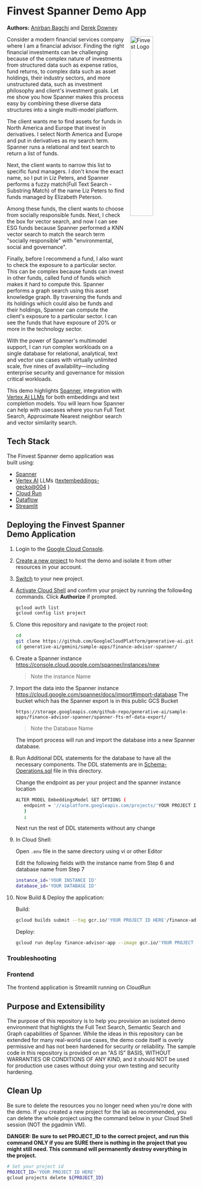 # Finvest Spanner Demo App

**Authors:** [Anirban Bagchi](https://github.com/anirbanbagchi1979) and [Derek Downey](https://github.com/dtest)

<img align="right" style="padding-left: 10px;" src="https://storage.googleapis.com/github-repo/generative-ai/sample-apps/finance-advisor-spanner/images/Finvest-white.jpg" width="35%" alt="Finvest Logo">

Consider a modern financial services company where I am a financial advisor. Finding the right financial investments can be challenging because of the complex nature of investments from structured data such as expense ratios, fund returns, to complex data such as asset holdings, their industry sectors, and more unstructured data, such as investment philosophy and client's investment goals. Let me show you how Spanner makes this process easy by combining these diverse data structures into a single multi-model platform.

The client wants me to find assets for funds in North America and Europe that invest in derivatives. I select North America and Europe and put in derivatives as my search term. Spanner runs a relational and text search to return a list of funds.

Next, the client wants to narrow this list to specific fund managers. I don't know the exact name, so I put in Liz Peters, and Spanner performs a fuzzy match(Full Text Search - Substring Match) of the name Liz Peters to find funds managed by Elizabeth Peterson.

Among these funds, the client wants to choose from socially responsible funds. Next, I check the box for vector search, and now I can see ESG funds because Spanner performed a KNN vector search to match the search term "socially responsible" with "environmental, social and governance".

Finally, before I recommend a fund, I also want to check the exposure to a particular sector. This can be complex because funds can invest in other funds, called fund of funds which makes it hard to compute this. Spanner performs a graph search using this asset knowledge graph. By traversing the funds and its holdings which could also be funds and their holdings, Spanner can compute the client's exposure to a particular sector. I can see the funds that have exposure of 20% or more in the technology sector.

With the power of Spanner's multimodel support, I can run complex workloads on a single database for relational, analytical, text and vector use cases with virtually unlimited scale, five nines of availability—including enterprise security and governance for mission critical workloads.

This demo highlights [Spanner](https://cloud.google.com/spanner), integration with [Vertex AI LLMs](https://cloud.google.com/model-garden?hl=en) for both embeddings and text completion models. You will learn how Spanner can help with usecases where you run Full Text Search, Approximate Nearest neighbor search and vector similarity search.

## Tech Stack

The Finvest Spanner demo application was built using:

- [Spanner](https://cloud.google.com/spanner)
- [Vertex AI](https://cloud.google.com/vertex-ai?hl=en) LLMs ([textembeddings-gecko@004](https://cloud.google.com/vertex-ai/generative-ai/docs/model-reference/text-embeddings) )
- [Cloud Run](https://cloud.google.com/run)
- [Dataflow](https://cloud.google.com/dataflow?)
- [Streamlit](https://streamlit.io/)

## Deploying the Finvest Spanner Demo Application

1. Login to the [Google Cloud Console](https://console.cloud.google.com/).

2. [Create a new project](https://developers.google.com/maps/documentation/places/web-service/cloud-setup) to host the demo and isolate it from other resources in your account.

3. [Switch](https://cloud.google.com/resource-manager/docs/creating-managing-projects#identifying_projects) to your new project.

4. [Activate Cloud Shell](https://cloud.google.com/shell/docs/using-cloud-shell) and confirm your project by running the follow4ng commands. Click **Authorize** if prompted.

   ```bash
   gcloud auth list
   gcloud config list project
   ```

5. Clone this repository and navigate to the project root:

   ```bash
   cd
   git clone https://github.com/GoogleCloudPlatform/generative-ai.git
   cd generative-ai/gemini/sample-apps/finance-advisor-spanner/
   ```

6. Create a Spanner instance
   <https://console.cloud.google.com/spanner/instances/new>

   > Note the instance Name

7. Import the data into the Spanner instance
   <https://cloud.google.com/spanner/docs/import#import-database>
   The bucket which has the Spanner export is in this public GCS Bucket

   `https://storage.googleapis.com/github-repo/generative-ai/sample-apps/finance-advisor-spanner/spanner-fts-mf-data-export/`

   > Note the Database Name

   The import process will run and import the database into a new Spanner database.

8. Run Additional DDL statements for the database to have all the necessary components.
   The DDL statements are in [Schema-Operations.sql](./Schema-Operations.sql) file in this directory.

   Change the endpoint as per your project and the spanner instance location

   ```bash
   ALTER MODEL EmbeddingsModel SET OPTIONS (
      endpoint = '//aiplatform.googleapis.com/projects/'YOUR PROJECT ID HERE'/locations/'YOUR SPANNER INSTANCE LOCATION HERE'/publishers/google/models/text-embedding-003'
      )
      ;
   ```

   Next run the rest of DDL statements without any change

9. In Cloud Shell:

   Open `.env` file in the same directory using vi or other Editor

   Edit the following fields with the instance name from Step 6 and database name from Step 7

   ```bash
   instance_id='YOUR INSTANCE ID'
   database_id='YOUR DATABASE ID'
   ```

10. Now Build & Deploy the application:

    Build:

    ```bash
    gcloud builds submit --tag gcr.io/'YOUR PROJECT ID HERE'/finance-advisor-app
    ```

    Deploy:

    ```bash
    gcloud run deploy finance-advisor-app --image gcr.io/'YOUR PROJECT ID HERE'/finance-advisor-app --platform managed    --region 'YOUR SPANNER REGION' --allow-unauthenticated
    ```

### Troubleshooting

### Frontend

The frontend application is Streamlit running on CloudRun

## Purpose and Extensibility

The purpose of this repository is to help you provision an isolated demo environment that highlights the Full Text Search, Semantic Search and Graph capabilities of Spanner. While the ideas in this repository can be extended for many real-world use cases, the demo code itself is overly permissive and has not been hardened for security or reliability. The sample code in this repository is provided on an "AS IS" BASIS, WITHOUT WARRANTIES OR CONDITIONS OF ANY KIND, and it should NOT be used for production use cases without doing your own testing and security hardening.

## Clean Up

Be sure to delete the resources you no longer need when you're done with the demo. If you created a new project for the lab as recommended, you can delete the whole project using the command below in your Cloud Shell session (NOT the pgadmin VM).

**DANGER: Be sure to set PROJECT_ID to the correct project, and run this command ONLY if you are SURE there is nothing in the project that you might still need. This command will permanently destroy everything in the project.**

```bash
# Set your project id
PROJECT_ID='YOUR PROJECT ID HERE'
gcloud projects delete ${PROJECT_ID}
```
